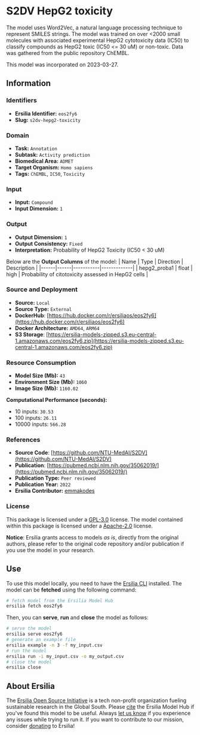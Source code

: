 # S2DV HepG2 toxicity

The model uses Word2Vec, a natural language processing technique to represent SMILES strings. The model was trained on over <2000 small molecules with associated experimental HepG2 cytotoxicity data (IC50) to classify compounds as HepG2 toxic (IC50 <= 30 uM) or non-toxic. Data was gathered from the public repository ChEMBL.

This model was incorporated on 2023-03-27.

## Information
### Identifiers
- **Ersilia Identifier:** `eos2fy6`
- **Slug:** `s2dv-hepg2-toxicity`

### Domain
- **Task:** `Annotation`
- **Subtask:** `Activity prediction`
- **Biomedical Area:** `ADMET`
- **Target Organism:** `Homo sapiens`
- **Tags:** `ChEMBL`, `IC50`, `Toxicity`

### Input
- **Input:** `Compound`
- **Input Dimension:** `1`

### Output
- **Output Dimension:** `1`
- **Output Consistency:** `Fixed`
- **Interpretation:** Probability of HepG2 Toxicity (IC50 < 30 uM)

Below are the **Output Columns** of the model:
| Name | Type | Direction | Description |
|------|------|-----------|-------------|
| hepg2_proba1 | float | high | Probability of citotoxicity assessed in HepG2 cells |


### Source and Deployment
- **Source:** `Local`
- **Source Type:** `External`
- **DockerHub**: [https://hub.docker.com/r/ersiliaos/eos2fy6](https://hub.docker.com/r/ersiliaos/eos2fy6)
- **Docker Architecture:** `AMD64`, `ARM64`
- **S3 Storage**: [https://ersilia-models-zipped.s3.eu-central-1.amazonaws.com/eos2fy6.zip](https://ersilia-models-zipped.s3.eu-central-1.amazonaws.com/eos2fy6.zip)

### Resource Consumption
- **Model Size (Mb):** `43`
- **Environment Size (Mb):** `1060`
- **Image Size (Mb):** `1160.02`

**Computational Performance (seconds):**
- 10 inputs: `30.53`
- 100 inputs: `26.11`
- 10000 inputs: `566.28`

### References
- **Source Code**: [https://github.com/NTU-MedAI/S2DV](https://github.com/NTU-MedAI/S2DV)
- **Publication**: [https://pubmed.ncbi.nlm.nih.gov/35062019/](https://pubmed.ncbi.nlm.nih.gov/35062019/)
- **Publication Type:** `Peer reviewed`
- **Publication Year:** `2022`
- **Ersilia Contributor:** [emmakodes](https://github.com/emmakodes)

### License
This package is licensed under a [GPL-3.0](https://github.com/ersilia-os/ersilia/blob/master/LICENSE) license. The model contained within this package is licensed under a [Apache-2.0](LICENSE) license.

**Notice**: Ersilia grants access to models _as is_, directly from the original authors, please refer to the original code repository and/or publication if you use the model in your research.


## Use
To use this model locally, you need to have the [Ersilia CLI](https://github.com/ersilia-os/ersilia) installed.
The model can be **fetched** using the following command:
```bash
# fetch model from the Ersilia Model Hub
ersilia fetch eos2fy6
```
Then, you can **serve**, **run** and **close** the model as follows:
```bash
# serve the model
ersilia serve eos2fy6
# generate an example file
ersilia example -n 3 -f my_input.csv
# run the model
ersilia run -i my_input.csv -o my_output.csv
# close the model
ersilia close
```

## About Ersilia
The [Ersilia Open Source Initiative](https://ersilia.io) is a tech non-profit organization fueling sustainable research in the Global South.
Please [cite](https://github.com/ersilia-os/ersilia/blob/master/CITATION.cff) the Ersilia Model Hub if you've found this model to be useful. Always [let us know](https://github.com/ersilia-os/ersilia/issues) if you experience any issues while trying to run it.
If you want to contribute to our mission, consider [donating](https://www.ersilia.io/donate) to Ersilia!
